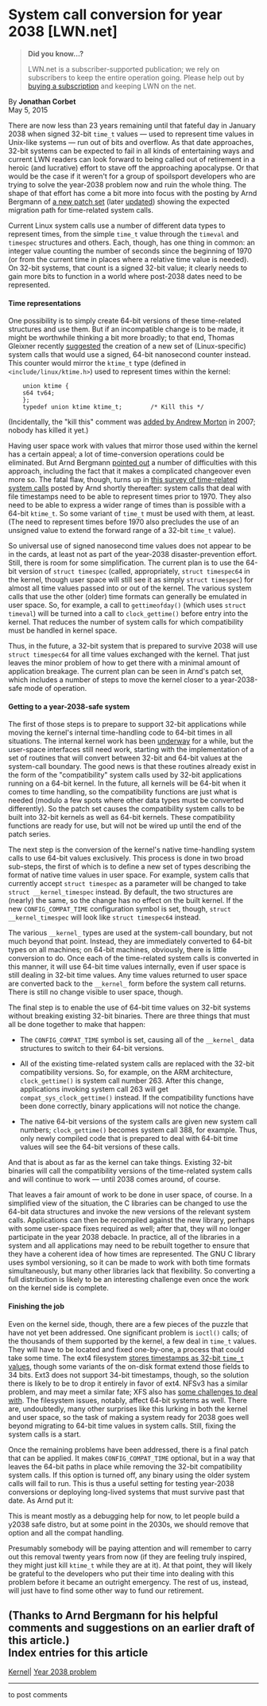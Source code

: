 # System call conversion for year 2038 [LWN.net]

> **Did you know...?**
> 
> LWN.net is a subscriber-supported publication; we rely on subscribers to keep the entire operation going. Please help out by [buying a subscription](/Promo/nst-nag4/subscribe) and keeping LWN on the net. 

By **Jonathan Corbet**  
May 5, 2015 

There are now less than 23 years remaining until that fateful day in January 2038 when signed 32-bit `time_t` values — used to represent time values in Unix-like systems — run out of bits and overflow. As that date approaches, 32-bit systems can be expected to fail in all kinds of entertaining ways and current LWN readers can look forward to being called out of retirement in a heroic (and lucrative) effort to stave off the approaching apocalypse. Or that would be the case if it weren't for a group of spoilsport developers who are trying to solve the year-2038 problem now and ruin the whole thing. The shape of that effort has come a bit more into focus with the posting by Arnd Bergmann of [a new patch set](/Articles/643148/) (later [updated](/Articles/643407/)) showing the expected migration path for time-related system calls. 

Current Linux system calls use a number of different data types to represent times, from the simple `time_t` value through the `timeval` and `timespec` structures and others. Each, though, has one thing in common: an integer value counting the number of seconds since the beginning of 1970 (or from the current time in places where a relative time value is needed). On 32-bit systems, that count is a signed 32-bit value; it clearly needs to gain more bits to function in a world where post-2038 dates need to be represented. 

#### Time representations

One possibility is to simply create 64-bit versions of these time-related structures and use them. But if an incompatible change is to be made, it might be worthwhile thinking a bit more broadly; to that end, Thomas Gleixner recently [suggested](/Articles/643237/) the creation of a new set of (Linux-specific) system calls that would use a signed, 64-bit nanosecond counter instead. This counter would mirror the `ktime_t` type (defined in `<include/linux/ktime.h>`) used to represent times within the kernel: 
    
    
        union ktime {
    	s64	tv64;
        };
        typedef union ktime ktime_t;		/* Kill this */
    

(Incidentally, the "kill this" comment was [added by Andrew Morton](http://git.kernel.org/linus/f34c506b0385b43abd25c490335036ecbb173aed) in 2007; nobody has killed it yet.) 

Having user space work with values that mirror those used within the kernel has a certain appeal; a lot of time-conversion operations could be eliminated. But Arnd Bergmann [pointed out](/Articles/643239/) a number of difficulties with this approach, including the fact that it makes a complicated changeover even more so. The fatal flaw, though, turns up in [this survey of time-related system calls](/Articles/643240/) posted by Arnd shortly thereafter: system calls that deal with file timestamps need to be able to represent times prior to 1970. They also need to be able to express a wider range of times than is possible with a 64-bit `ktime_t`. So some variant of `time_t` must be used with them, at least. (The need to represent times before 1970 also precludes the use of an unsigned value to extend the forward range of a 32-bit `time_t` value). 

So universal use of signed nanosecond time values does not appear to be in the cards, at least not as part of the year-2038 disaster-prevention effort. Still, there is room for some simplification. The current plan is to use the 64-bit version of `struct timespec` (called, appropriately, `struct timespec64` in the kernel, though user space will still see it as simply `struct timespec`) for almost all time values passed into or out of the kernel. The various system calls that use the other (older) time formats can generally be emulated in user space. So, for example, a call to `gettimeofday()` (which uses `struct timeval`) will be turned into a call to `clock_gettime()` before entry into the kernel. That reduces the number of system calls for which compatibility must be handled in kernel space. 

Thus, in the future, a 32-bit system that is prepared to survive 2038 will use `struct timespec64` for all time values exchanged with the kernel. That just leaves the minor problem of how to get there with a minimal amount of application breakage. The current plan can be seen in Arnd's patch set, which includes a number of steps to move the kernel closer to a year-2038-safe mode of operation. 

#### Getting to a year-2038-safe system

The first of those steps is to prepare to support 32-bit applications while moving the kernel's internal time-handling code to 64-bit times in all situations. The internal kernel work has been [underway](/Articles/607741/) for a while, but the user-space interfaces still need work, starting with the implementation of a set of routines that will convert between 32-bit and 64-bit values at the system-call boundary. The good news is that these routines already exist in the form of the "compatibility" system calls used by 32-bit applications running on a 64-bit kernel. In the future, all kernels will be 64-bit when it comes to time handling, so the compatibility functions are just what is needed (modulo a few spots where other data types must be converted differently). So the patch set causes the compatibility system calls to be built into 32-bit kernels as well as 64-bit kernels. These compatibility functions are ready for use, but will not be wired up until the end of the patch series. 

The next step is the conversion of the kernel's native time-handling system calls to use 64-bit values exclusively. This process is done in two broad sub-steps, the first of which is to define a new set of types describing the format of native time values in user space. For example, system calls that currently accept `struct timespec` as a parameter will be changed to take `struct __kernel_timespec` instead. By default, the two structures are (nearly) the same, so the change has no effect on the built kernel. If the new `CONFIG_COMPAT_TIME` configuration symbol is set, though, `struct __kernel_timespec` will look like `struct timespec64` instead. 

The various `__kernel_` types are used at the system-call boundary, but not much beyond that point. Instead, they are immediately converted to 64-bit types on all machines; on 64-bit machines, obviously, there is little conversion to do. Once each of the time-related system calls is converted in this manner, it will use 64-bit time values internally, even if user space is still dealing in 32-bit time values. Any time values returned to user space are converted back to the `__kernel_` form before the system call returns. There is still no change visible to user space, though. 

The final step is to enable the use of 64-bit time values on 32-bit systems without breaking existing 32-bit binaries. There are three things that must all be done together to make that happen: 

  * The `CONFIG_COMPAT_TIME` symbol is set, causing all of the `__kernel_` data structures to switch to their 64-bit versions. 

  * All of the existing time-related system calls are replaced with the 32-bit compatibility versions. So, for example, on the ARM architecture, `clock_gettime()` is system call number 263. After this change, applications invoking system call 263 will get `compat_sys_clock_gettime()` instead. If the compatibility functions have been done correctly, binary applications will not notice the change. 

  * The native 64-bit versions of the system calls are given new system call numbers; `clock_gettime()` becomes system call 388, for example. Thus, only newly compiled code that is prepared to deal with 64-bit time values will see the 64-bit versions of these calls. 




And that is about as far as the kernel can take things. Existing 32-bit binaries will call the compatibility versions of the time-related system calls and will continue to work — until 2038 comes around, of course. 

That leaves a fair amount of work to be done in user space, of course. In a simplified view of the situation, the C libraries can be changed to use the 64-bit data structures and invoke the new versions of the relevant system calls. Applications can then be recompiled against the new library, perhaps with some user-space fixes required as well; after that, they will no longer participate in the year 2038 debacle. In practice, all of the libraries in a system and all applications may need to be rebuilt together to ensure that they have a coherent idea of how times are represented. The GNU C library uses symbol versioning, so it can be made to work with both time formats simultaneously, but many other libraries lack that flexibility. So converting a full distribution is likely to be an interesting challenge even once the work on the kernel side is complete. 

#### Finishing the job

Even on the kernel side, though, there are a few pieces of the puzzle that have not yet been addressed. One significant problem is `ioctl()` calls; of the thousands of them supported by the kernel, a few deal in `time_t` values. They will have to be located and fixed one-by-one, a process that could take some time. The ext4 filesystem [stores timestamps as 32-bit `time_t` values](https://ext4.wiki.kernel.org/index.php/Ext4_Disk_Layout#Inode_Timestamps), though some variants of the on-disk format extend those fields to 34 bits. Ext3 does not support 34-bit timestamps, though, so the solution there is likely to be to drop it entirely in favor of ext4. NFSv3 has a similar problem, and may meet a similar fate; XFS also has [some challenges to deal with](https://lkml.org/lkml/2014/6/1/240). The filesystem issues, notably, affect 64-bit systems as well. There are, undoubtedly, many other surprises like this lurking in both the kernel and user space, so the task of making a system ready for 2038 goes well beyond migrating to 64-bit time values in system calls. Still, fixing the system calls is a start. 

Once the remaining problems have been addressed, there is a final patch that can be applied. It makes `CONFIG_COMPAT_TIME` optional, but in a way that leaves the 64-bit paths in place while removing the 32-bit compatibility system calls. If this option is turned off, any binary using the older system calls will fail to run. This is thus a useful setting for testing year-2038 conversions or deploying long-lived systems that must survive past that date. As Arnd put it: 

This is meant mostly as a debugging help for now, to let people build a y2038 safe distro, but at some point in the 2030s, we should remove that option and all the compat handling. 

Presumably somebody will be paying attention and will remember to carry out this removal twenty years from now (if they are feeling truly inspired, they might just kill `ktime_t` while they are at it). At that point, they will likely be grateful to the developers who put their time into dealing with this problem before it became an outright emergency. The rest of us, instead, will just have to find some other way to fund our retirement. 

(Thanks to Arnd Bergmann for his helpful comments and suggestions on an earlier draft of this article.)  
Index entries for this article  
---  
[Kernel](/Kernel/Index)| [Year 2038 problem](/Kernel/Index#Year_2038_problem)  
  


* * *

to post comments 
